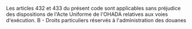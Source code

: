 Les articles 432 et 433 du présent code sont
applicables sans préjudice des dispositions de l'Acte Uniforme de
l'OHADA relatives aux voies d'exécution.
B - Droits particuliers réservés à l'administration des douanes